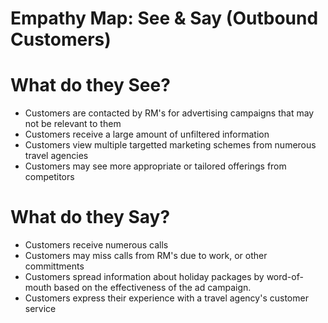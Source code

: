 # Empathy Map: See & Say (Outbound Customers)

# What do they See?
- Customers are contacted by RM's for advertising campaigns that may not be relevant to them
- Customers receive a large amount of unfiltered information
- Customers view multiple targetted marketing schemes from numerous travel agencies 
- Customers may see more appropriate or tailored offerings from competitors 

# What do they Say?
- Customers receive numerous calls 
- Customers may miss calls from RM's due to work, or other committments 
- Customers spread information about holiday packages by word-of-mouth based on the effectiveness of the ad campaign.
- Customers express their experience with a travel agency's customer service
